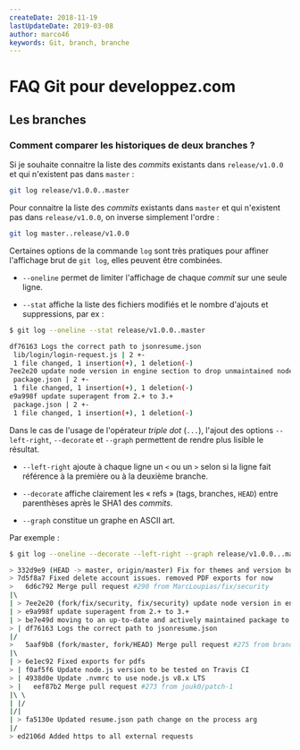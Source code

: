 ```yaml
---
createDate: 2018-11-19
lastUpdateDate: 2019-03-08
author: marco46
keywords: Git, branch, branche
---
```


# FAQ Git pour developpez.com

## Les branches

### Comment comparer les historiques de deux branches ?

Si je souhaite connaitre la liste des *commits* existants dans `release/v1.0.0` et qui n'existent pas dans `master` :

```bash
git log release/v1.0.0..master
```

Pour connaitre la liste des *commits* existants dans `master` et qui n'existent pas dans `release/v1.0.0`, on inverse simplement l'ordre :

```bash
git log master..release/v1.0.0
```

Certaines options de la commande `log` sont très pratiques pour affiner l'affichage brut de `git log`, elles peuvent être combinées.

- `--oneline` permet de limiter l'affichage de chaque *commit* sur une seule ligne.

- `--stat` affiche la liste des fichiers modifiés et le nombre d'ajouts et suppressions, par ex :

```bash
$ git log --oneline --stat release/v1.0.0..master

df76163 Logs the correct path to jsonresume.json
 lib/login/login-request.js | 2 +-
 1 file changed, 1 insertion(+), 1 deletion(-)
7ee2e20 update node version in engine section to drop unmaintained node version and match travis config
 package.json | 2 +-
 1 file changed, 1 insertion(+), 1 deletion(-)
e9a998f update superagent from 2.+ to 3.+
 package.json | 2 +-
 1 file changed, 1 insertion(+), 1 deletion(-)
```

Dans le cas de l'usage de l'opérateur *triple dot* (`...`), l'ajout des options `--left-right`, `--decorate` et `--graph` permettent de rendre plus lisible le résultat.

- `--left-right` ajoute à chaque ligne un `<` ou un `>` selon si la ligne fait référence à la première ou à la deuxième branche.

- `--decorate` affiche clairement les « refs » (tags, branches, `HEAD`) entre parenthèses après le SHA1 des *commits*.

- `--graph` constitue un graphe en ASCII art.

Par exemple :

```bash
$ git log --oneline --decorate --left-right --graph release/v1.0.0...master

> 332d9e9 (HEAD -> master, origin/master) Fix for themes and version bump
> 7d5f8a7 Fixed delete account issues. removed PDF exports for now
>   6d6c792 Merge pull request #290 from MarcLoupias/fix/security
|\  
| > 7ee2e20 (fork/fix/security, fix/security) update node version in engine section to drop unmaintained node version and match travis config
| > e9a998f update superagent from 2.+ to 3.+
| > be7e49d moving to an up-to-date and actively maintained package to open the browser
> | df76163 Logs the correct path to jsonresume.json
|/  
>   5aaf9b8 (fork/master, fork/HEAD) Merge pull request #275 from brandenbird/pr/change-export-to-puppeteer
|\  
| > 6e1ec92 Fixed exports for pdfs
> | f0af5f6 Update node.js version to be tested on Travis CI
> | 4938d0e Update .nvmrc to use node.js v8.x LTS
> |   eef87b2 Merge pull request #273 from jouk0/patch-1
|\ \  
| |/  
|/|
| > fa5130e Updated resume.json path change on the process arg
|/  
> ed2106d Added https to all external requests

```
